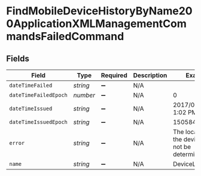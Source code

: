 # FindMobileDeviceHistoryByName200ApplicationXMLManagementCommandsFailedCommand


## Fields

| Field                                               | Type                                                | Required                                            | Description                                         | Example                                             |
| --------------------------------------------------- | --------------------------------------------------- | --------------------------------------------------- | --------------------------------------------------- | --------------------------------------------------- |
| `dateTimeFailed`                                    | *string*                                            | :heavy_minus_sign:                                  | N/A                                                 |                                                     |
| `dateTimeFailedEpoch`                               | *number*                                            | :heavy_minus_sign:                                  | N/A                                                 | 0                                                   |
| `dateTimeIssued`                                    | *string*                                            | :heavy_minus_sign:                                  | N/A                                                 | 2017/09/19 at 1:02 PM                               |
| `dateTimeIssuedEpoch`                               | *string*                                            | :heavy_minus_sign:                                  | N/A                                                 | 1505844136509                                       |
| `error`                                             | *string*                                            | :heavy_minus_sign:                                  | N/A                                                 | The location of the device could not be determined. |
| `name`                                              | *string*                                            | :heavy_minus_sign:                                  | N/A                                                 | DeviceLocation                                      |